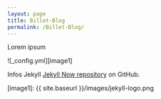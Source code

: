 ```yaml
---
layout: page
title: Billet-Blog
permalink: /Billet-Blog/
---
```


Lorem ipsum

![_config.yml][image1]


Infos Jekyll [Jekyll Now repository](https://github.com/barryclark/jekyll-now) on GitHub.


[image1]: {{ site.baseurl }}/images/jekyll-logo.png
